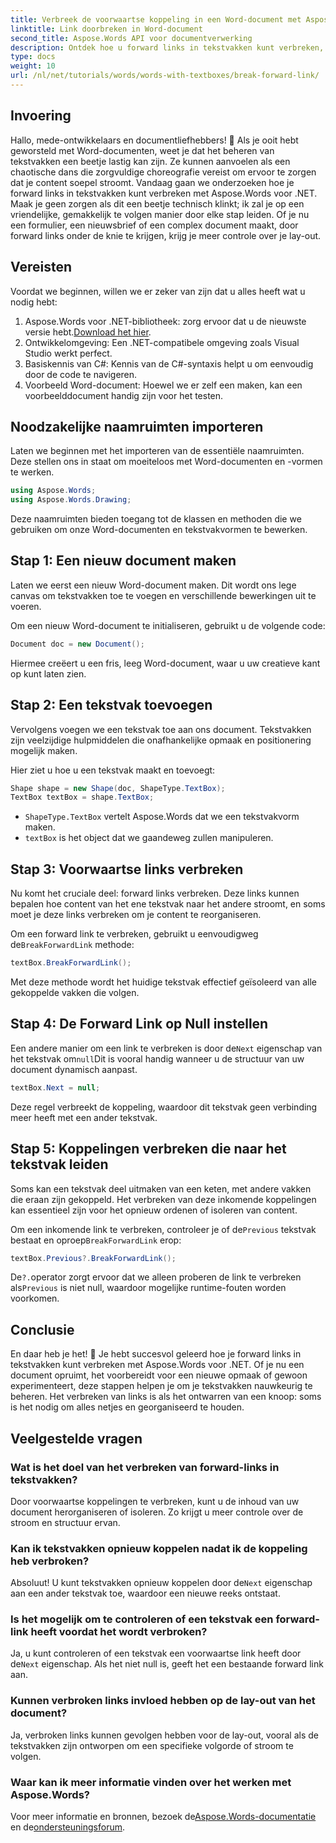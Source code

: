 ```yaml
---
title: Verbreek de voorwaartse koppeling in een Word-document met Aspose.Words voor .NET
linktitle: Link doorbreken in Word-document
second_title: Aspose.Words API voor documentverwerking
description: Ontdek hoe u forward links in tekstvakken kunt verbreken, beheren en aanpassen met Aspose.Words voor .NET. Deze stapsgewijze handleiding behandelt alles wat u nodig hebt om uw documentlay-out te stroomlijnen en uw Word-bestandsbeheer te verbeteren.
type: docs
weight: 10
url: /nl/net/tutorials/words/words-with-textboxes/break-forward-link/
---
```

## Invoering

Hallo, mede-ontwikkelaars en documentliefhebbers! 🌟 Als je ooit hebt geworsteld met Word-documenten, weet je dat het beheren van tekstvakken een beetje lastig kan zijn. Ze kunnen aanvoelen als een chaotische dans die zorgvuldige choreografie vereist om ervoor te zorgen dat je content soepel stroomt. Vandaag gaan we onderzoeken hoe je forward links in tekstvakken kunt verbreken met Aspose.Words voor .NET. Maak je geen zorgen als dit een beetje technisch klinkt; ik zal je op een vriendelijke, gemakkelijk te volgen manier door elke stap leiden. Of je nu een formulier, een nieuwsbrief of een complex document maakt, door forward links onder de knie te krijgen, krijg je meer controle over je lay-out.

## Vereisten

Voordat we beginnen, willen we er zeker van zijn dat u alles heeft wat u nodig hebt:

1.  Aspose.Words voor .NET-bibliotheek: zorg ervoor dat u de nieuwste versie hebt.[Download het hier](https://releases.aspose.com/words/net/).
2. Ontwikkelomgeving: Een .NET-compatibele omgeving zoals Visual Studio werkt perfect.
3. Basiskennis van C#: Kennis van de C#-syntaxis helpt u om eenvoudig door de code te navigeren.
4. Voorbeeld Word-document: Hoewel we er zelf een maken, kan een voorbeelddocument handig zijn voor het testen.

## Noodzakelijke naamruimten importeren

Laten we beginnen met het importeren van de essentiële naamruimten. Deze stellen ons in staat om moeiteloos met Word-documenten en -vormen te werken.

```csharp
using Aspose.Words;
using Aspose.Words.Drawing;
```

Deze naamruimten bieden toegang tot de klassen en methoden die we gebruiken om onze Word-documenten en tekstvakvormen te bewerken.

## Stap 1: Een nieuw document maken

Laten we eerst een nieuw Word-document maken. Dit wordt ons lege canvas om tekstvakken toe te voegen en verschillende bewerkingen uit te voeren.

Om een nieuw Word-document te initialiseren, gebruikt u de volgende code:

```csharp
Document doc = new Document();
```

Hiermee creëert u een fris, leeg Word-document, waar u uw creatieve kant op kunt laten zien.

## Stap 2: Een tekstvak toevoegen

Vervolgens voegen we een tekstvak toe aan ons document. Tekstvakken zijn veelzijdige hulpmiddelen die onafhankelijke opmaak en positionering mogelijk maken.

Hier ziet u hoe u een tekstvak maakt en toevoegt:

```csharp
Shape shape = new Shape(doc, ShapeType.TextBox);
TextBox textBox = shape.TextBox;
```

- `ShapeType.TextBox` vertelt Aspose.Words dat we een tekstvakvorm maken.
- `textBox` is het object dat we gaandeweg zullen manipuleren.

## Stap 3: Voorwaartse links verbreken

Nu komt het cruciale deel: forward links verbreken. Deze links kunnen bepalen hoe content van het ene tekstvak naar het andere stroomt, en soms moet je deze links verbreken om je content te reorganiseren.

 Om een forward link te verbreken, gebruikt u eenvoudigweg de`BreakForwardLink` methode:

```csharp
textBox.BreakForwardLink();
```

Met deze methode wordt het huidige tekstvak effectief geïsoleerd van alle gekoppelde vakken die volgen.

## Stap 4: De Forward Link op Null instellen

 Een andere manier om een link te verbreken is door de`Next` eigenschap van het tekstvak om`null`Dit is vooral handig wanneer u de structuur van uw document dynamisch aanpast.

```csharp
textBox.Next = null;
```

Deze regel verbreekt de koppeling, waardoor dit tekstvak geen verbinding meer heeft met een ander tekstvak.

## Stap 5: Koppelingen verbreken die naar het tekstvak leiden

Soms kan een tekstvak deel uitmaken van een keten, met andere vakken die eraan zijn gekoppeld. Het verbreken van deze inkomende koppelingen kan essentieel zijn voor het opnieuw ordenen of isoleren van content.

 Om een inkomende link te verbreken, controleer je of de`Previous` tekstvak bestaat en oproep`BreakForwardLink` erop:

```csharp
textBox.Previous?.BreakForwardLink();
```

 De`?.`operator zorgt ervoor dat we alleen proberen de link te verbreken als`Previous` is niet null, waardoor mogelijke runtime-fouten worden voorkomen.

## Conclusie

En daar heb je het! 🎉 Je hebt succesvol geleerd hoe je forward links in tekstvakken kunt verbreken met Aspose.Words voor .NET. Of je nu een document opruimt, het voorbereidt voor een nieuwe opmaak of gewoon experimenteert, deze stappen helpen je om je tekstvakken nauwkeurig te beheren. Het verbreken van links is als het ontwarren van een knoop: soms is het nodig om alles netjes en georganiseerd te houden.

## Veelgestelde vragen

### Wat is het doel van het verbreken van forward-links in tekstvakken?

Door voorwaartse koppelingen te verbreken, kunt u de inhoud van uw document herorganiseren of isoleren. Zo krijgt u meer controle over de stroom en structuur ervan.

### Kan ik tekstvakken opnieuw koppelen nadat ik de koppeling heb verbroken?

 Absoluut! U kunt tekstvakken opnieuw koppelen door de`Next` eigenschap aan een ander tekstvak toe, waardoor een nieuwe reeks ontstaat.

### Is het mogelijk om te controleren of een tekstvak een forward-link heeft voordat het wordt verbroken?

Ja, u kunt controleren of een tekstvak een voorwaartse link heeft door de`Next` eigenschap. Als het niet null is, geeft het een bestaande forward link aan.

### Kunnen verbroken links invloed hebben op de lay-out van het document?

Ja, verbroken links kunnen gevolgen hebben voor de lay-out, vooral als de tekstvakken zijn ontworpen om een specifieke volgorde of stroom te volgen.

### Waar kan ik meer informatie vinden over het werken met Aspose.Words?

 Voor meer informatie en bronnen, bezoek de[Aspose.Words-documentatie](https://reference.aspose.com/words/net/) en de[ondersteuningsforum](https://forum.aspose.com/c/words/8).